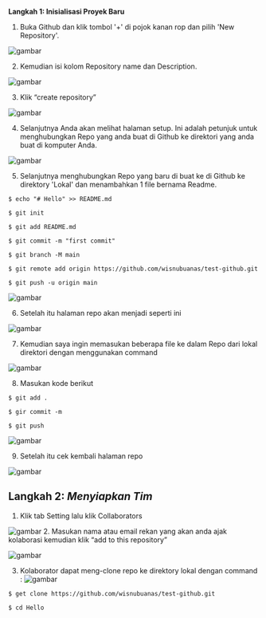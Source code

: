 ﻿**Langkah 1: Inisialisasi Proyek Baru**

1. Buka Github dan klik tombol '+' di pojok kanan rop dan pilih 'New Repository'.

![gambar](https://user-images.githubusercontent.com/111225906/184666599-aba3c3b6-7890-48b8-9f11-e8fdc55ba2f8.png)

2. Kemudian isi kolom Repository name dan Description. 

![gambar](https://user-images.githubusercontent.com/111225906/184666748-c4eb5bd7-5001-48b3-9d79-3791f20d2282.png)

3. Klik “create repository”

![gambar](https://user-images.githubusercontent.com/111225906/184666872-316d4620-796d-4d0f-8ad3-865a6ce54585.png)

4. Selanjutnya Anda akan melihat halaman setup. Ini adalah petunjuk untuk menghubungkan Repo yang anda buat di Github ke direktori yang anda buat di komputer Anda.

![gambar](https://user-images.githubusercontent.com/111225906/184666985-30953e43-fe66-4b84-8a02-6cee4abbbb85.png)


5. Selanjutnya menghubungkan Repo yang baru di buat ke di Github ke direktory 'Lokal' dan menambahkan 1 file bernama Readme.
```
$ echo "# Hello" >> README.md

$ git init

$ git add README.md

$ git commit -m "first commit"

$ git branch -M main

$ git remote add origin https://github.com/wisnubuanas/test-github.git

$ git push -u origin main
```
![gambar](https://user-images.githubusercontent.com/111225906/184667302-97e3213c-47d3-488d-b249-ccb8743b045f.png)


6. Setelah itu halaman repo akan menjadi seperti ini

![gambar](https://user-images.githubusercontent.com/111225906/184667344-160506b2-34dc-46dd-b8da-e27631e9a965.png)


7. Kemudian saya ingin memasukan beberapa file ke dalam Repo dari lokal direktori dengan menggunakan command

![gambar](https://user-images.githubusercontent.com/111225906/184667383-7500ff02-1362-4e73-b322-c9d9757e6378.png)

8. Masukan kode berikut
```
$ git add .

$ gir commit -m

$ git push
```
![gambar](https://user-images.githubusercontent.com/111225906/184667498-13e3fe49-c9bf-43d9-8a7c-15f0046a56f4.png)

9. Setelah itu cek kembali halaman repo 

![gambar](https://user-images.githubusercontent.com/111225906/184667585-de3ad190-f93d-4c06-9bf5-a77d27b084c4.png)
## **Langkah 2: *Menyiapkan Tim***
1. Klik tab Setting lalu klik Collaborators

![gambar](https://user-images.githubusercontent.com/111225906/184667702-8df1aa27-6643-47dd-b0ea-568404a947fb.png)
2. Masukan nama atau email rekan yang akan anda ajak kolaborasi kemudian klik “add to this repository”

![gambar](https://user-images.githubusercontent.com/111225906/184667753-4720a32c-b2dd-4bb7-82c2-016401605eb0.png)

3. Kolaborator dapat meng-clone repo ke direktory lokal dengan command :
![gambar](https://user-images.githubusercontent.com/111225906/184667800-31898569-2c2e-4a9b-95e4-af4e6ec2969a.png)

```
$ get clone https://github.com/wisnubuanas/test-github.git

$ cd Hello
```

